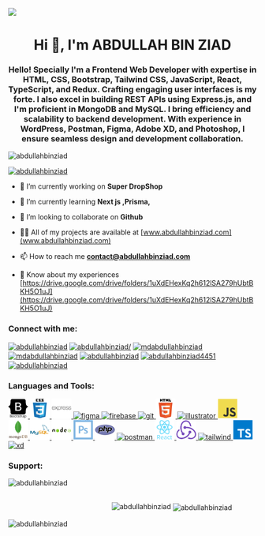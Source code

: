 
![](https://mir-s3-cdn-cf.behance.net/873ddeead0f27817050104065cd9a581/224f228f-1933-427c-8a78-7f852e5a5558_rwc_0x560x2560x357x2560.png?h=c1e4725de3623f0225640f451bd3c57f)


<h1 align="center">Hi 👋, I'm ABDULLAH BIN ZIAD</h1>
<h3 align="center">Hello! Specially I'm a Frontend Web Developer with expertise in HTML, CSS, Bootstrap, Tailwind CSS, JavaScript, React, TypeScript, and Redux. Crafting engaging user interfaces is my forte. I also excel in building REST APIs using Express.js, and I'm proficient in MongoDB and MySQL. I bring efficiency and scalability to backend development. With experience in WordPress, Postman, Figma, Adobe XD, and Photoshop, I ensure seamless design and development collaboration.</h3>

<p align="left"> <img src="https://komarev.com/ghpvc/?username=abdullahbinziad&label=Profile%20views&color=0e75b6&style=flat" alt="abdullahbinziad" /> </p>

<p align="left"> <a href="https://github.com/ryo-ma/github-profile-trophy"><img src="https://github-profile-trophy.vercel.app/?username=abdullahbinziad" alt="abdullahbinziad" /></a> </p>

- 🔭 I’m currently working on **Super DropShop**

- 🌱 I’m currently learning **Next js ,Prisma,**

- 👯 I’m looking to collaborate on **Github**

- 👨‍💻 All of my projects are available at [www.abdullahbinziad.com](www.abdullahbinziad.com)

- 📫 How to reach me **contact@abdullahbinziad.com**

- 📄 Know about my experiences [https://drive.google.com/drive/folders/1uXdEHexKq2h612lSA279hUbtBKH5O1uJ](https://drive.google.com/drive/folders/1uXdEHexKq2h612lSA279hUbtBKH5O1uJ)

<h3 align="left">Connect with me:</h3>
<p align="left">
<a href="https://dev.to/abdullahbinziad" target="blank"><img align="center" src="https://raw.githubusercontent.com/rahuldkjain/github-profile-readme-generator/master/src/images/icons/Social/devto.svg" alt="abdullahbinziad" height="30" width="40" /></a>
<a href="https://linkedin.com/in/abdullahbinziad/" target="blank"><img align="center" src="https://raw.githubusercontent.com/rahuldkjain/github-profile-readme-generator/master/src/images/icons/Social/linked-in-alt.svg" alt="abdullahbinziad/" height="30" width="40" /></a>
<a href="https://fb.com/mdabdullahbinziad" target="blank"><img align="center" src="https://raw.githubusercontent.com/rahuldkjain/github-profile-readme-generator/master/src/images/icons/Social/facebook.svg" alt="mdabdullahbinziad" height="30" width="40" /></a>
<a href="https://instagram.com/mdabdullahbinziad" target="blank"><img align="center" src="https://raw.githubusercontent.com/rahuldkjain/github-profile-readme-generator/master/src/images/icons/Social/instagram.svg" alt="mdabdullahbinziad" height="30" width="40" /></a>
<a href="https://www.behance.net/abdullahbinziad" target="blank"><img align="center" src="https://raw.githubusercontent.com/rahuldkjain/github-profile-readme-generator/master/src/images/icons/Social/behance.svg" alt="abdullahbinziad" height="30" width="40" /></a>
<a href="https://www.youtube.com/c/abdullahbinziad4451" target="blank"><img align="center" src="https://raw.githubusercontent.com/rahuldkjain/github-profile-readme-generator/master/src/images/icons/Social/youtube.svg" alt="abdullahbinziad4451" height="30" width="40" /></a>
<a href="https://www.leetcode.com/abdullahbinziad" target="blank"><img align="center" src="https://raw.githubusercontent.com/rahuldkjain/github-profile-readme-generator/master/src/images/icons/Social/leet-code.svg" alt="abdullahbinziad" height="30" width="40" /></a>
</p>

<h3 align="left">Languages and Tools:</h3>
<p align="left"> <a href="https://getbootstrap.com" target="_blank" rel="noreferrer"> <img src="https://raw.githubusercontent.com/devicons/devicon/master/icons/bootstrap/bootstrap-plain-wordmark.svg" alt="bootstrap" width="40" height="40"/> </a> <a href="https://www.w3schools.com/css/" target="_blank" rel="noreferrer"> <img src="https://raw.githubusercontent.com/devicons/devicon/master/icons/css3/css3-original-wordmark.svg" alt="css3" width="40" height="40"/> </a> <a href="https://expressjs.com" target="_blank" rel="noreferrer"> <img src="https://raw.githubusercontent.com/devicons/devicon/master/icons/express/express-original-wordmark.svg" alt="express" width="40" height="40"/> </a> <a href="https://www.figma.com/" target="_blank" rel="noreferrer"> <img src="https://www.vectorlogo.zone/logos/figma/figma-icon.svg" alt="figma" width="40" height="40"/> </a> <a href="https://firebase.google.com/" target="_blank" rel="noreferrer"> <img src="https://www.vectorlogo.zone/logos/firebase/firebase-icon.svg" alt="firebase" width="40" height="40"/> </a> <a href="https://git-scm.com/" target="_blank" rel="noreferrer"> <img src="https://www.vectorlogo.zone/logos/git-scm/git-scm-icon.svg" alt="git" width="40" height="40"/> </a> <a href="https://www.w3.org/html/" target="_blank" rel="noreferrer"> <img src="https://raw.githubusercontent.com/devicons/devicon/master/icons/html5/html5-original-wordmark.svg" alt="html5" width="40" height="40"/> </a> <a href="https://www.adobe.com/in/products/illustrator.html" target="_blank" rel="noreferrer"> <img src="https://www.vectorlogo.zone/logos/adobe_illustrator/adobe_illustrator-icon.svg" alt="illustrator" width="40" height="40"/> </a> <a href="https://developer.mozilla.org/en-US/docs/Web/JavaScript" target="_blank" rel="noreferrer"> <img src="https://raw.githubusercontent.com/devicons/devicon/master/icons/javascript/javascript-original.svg" alt="javascript" width="40" height="40"/> </a> <a href="https://www.mongodb.com/" target="_blank" rel="noreferrer"> <img src="https://raw.githubusercontent.com/devicons/devicon/master/icons/mongodb/mongodb-original-wordmark.svg" alt="mongodb" width="40" height="40"/> </a> <a href="https://www.mysql.com/" target="_blank" rel="noreferrer"> <img src="https://raw.githubusercontent.com/devicons/devicon/master/icons/mysql/mysql-original-wordmark.svg" alt="mysql" width="40" height="40"/> </a> <a href="https://nodejs.org" target="_blank" rel="noreferrer"> <img src="https://raw.githubusercontent.com/devicons/devicon/master/icons/nodejs/nodejs-original-wordmark.svg" alt="nodejs" width="40" height="40"/> </a> <a href="https://www.photoshop.com/en" target="_blank" rel="noreferrer"> <img src="https://raw.githubusercontent.com/devicons/devicon/master/icons/photoshop/photoshop-line.svg" alt="photoshop" width="40" height="40"/> </a> <a href="https://www.php.net" target="_blank" rel="noreferrer"> <img src="https://raw.githubusercontent.com/devicons/devicon/master/icons/php/php-original.svg" alt="php" width="40" height="40"/> </a> <a href="https://postman.com" target="_blank" rel="noreferrer"> <img src="https://www.vectorlogo.zone/logos/getpostman/getpostman-icon.svg" alt="postman" width="40" height="40"/> </a> <a href="https://reactjs.org/" target="_blank" rel="noreferrer"> <img src="https://raw.githubusercontent.com/devicons/devicon/master/icons/react/react-original-wordmark.svg" alt="react" width="40" height="40"/> </a> <a href="https://redux.js.org" target="_blank" rel="noreferrer"> <img src="https://raw.githubusercontent.com/devicons/devicon/master/icons/redux/redux-original.svg" alt="redux" width="40" height="40"/> </a> <a href="https://tailwindcss.com/" target="_blank" rel="noreferrer"> <img src="https://www.vectorlogo.zone/logos/tailwindcss/tailwindcss-icon.svg" alt="tailwind" width="40" height="40"/> </a> <a href="https://www.typescriptlang.org/" target="_blank" rel="noreferrer"> <img src="https://raw.githubusercontent.com/devicons/devicon/master/icons/typescript/typescript-original.svg" alt="typescript" width="40" height="40"/> </a> <a href="https://www.adobe.com/products/xd.html" target="_blank" rel="noreferrer"> <img src="https://cdn.worldvectorlogo.com/logos/adobe-xd.svg" alt="xd" width="40" height="40"/> </a> </p>

<h3 align="left">Support:</h3>
<p><a href="https://www.buymeacoffee.com/abdullahbinziad"> <img align="left" src="https://cdn.buymeacoffee.com/buttons/v2/default-yellow.png" height="50" width="210" alt="abdullahbinziad" /></a></p><br><br>

<p><img align="left" src="https://github-readme-stats.vercel.app/api/top-langs?username=abdullahbinziad&show_icons=true&locale=en&layout=compact" alt="abdullahbinziad" /></p>

<p>&nbsp;<img align="center" src="https://github-readme-stats.vercel.app/api?username=abdullahbinziad&show_icons=true&locale=en" alt="abdullahbinziad" /></p>

<p><img align="center" src="https://github-readme-streak-stats.herokuapp.com/?user=abdullahbinziad&" alt="abdullahbinziad" /></p>
